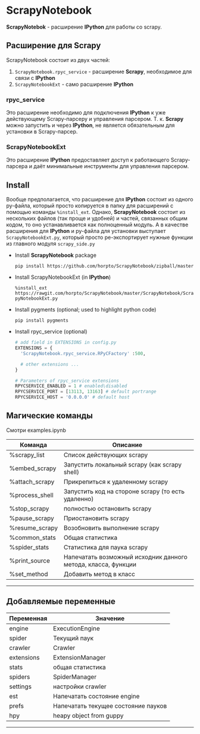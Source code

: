 
# ScrapyNotebook
  **ScrapyNotebok** - расширение **IPython** для работы со scrapy.

## Расширение для Scrapy
  ScrapyNotebook состоит из двух частей:
  1. `ScrapyNotebook.rpyc_service` - расширение **Scrapy**, необходимое для связи с **IPython**
  2. `ScrapyNotebookExt` - само расширение **IPython**


### rpyc_service
  Это расширение необходимо для подключения **IPython** к уже действующему Scrapy-парсеру и управления парсером. Т. к. **Scrapy** можно запустить и через **IPython**, не является обязательным для установки в Scrapy-парсер.


### ScrapyNotebookExt
  Это расширение **IPython** предоставляет доступ к работающего Scrapy-парсера и даёт минимальные инструменты для управления парсером.


## Install
  Вообще предполагается, что расширение для **IPython** состоит из одного py-файла, который просто копируется в папку для расширений с помощью команды `%install_ext`. Однако, **ScrapyNotebook** состоит из нескольких файлов (так проще и удобней) и частей, связанных общим кодом, то оно устанавливается как полноценный модуль. А в качестве расширения для **IPython** и py-файла для установки выступает `ScrapyNotebookExt.py`, который просто ре-экспортирует нужные функции из главного модуля `scrapy_side.py`

* Install **ScrapyNotebook** package

   `pip install https://github.com/horpto/ScrapyNotebook/zipball/master`

* Install ScrapyNotebookExt (in **IPython**)

   `%install_ext https://rawgit.com/horpto/ScrapyNotebook/master/ScrapyNotebook/ScrapyNotebookExt.py`

* Install pygments (optional; used to highlight python code)

  `pip install pygments`

* Install rpyc_service (optional)
  ```python
  # add field in EXTENSIONS in config.py
  EXTENSIONS = {
    'ScrapyNotebook.rpyc_service.RPyCFactory' :500,

    # other extensions ...
  }

  # Parameters of rpyc_service extensions
  RPYCSERVICE_ENABLED = 1 # enabled\disabled
  RPYCSERVICE_PORT = [13113, 13163] # default portrange
  RPYCSERVICE_HOST = '0.0.0.0' # default host
  ```

## Магические команды
Смотри examples.ipynb

|Команда       |Описание                                                     |
|--------------|-------------------------------------------------------------|
|%scrapy_list  |Список действующих scrapy                                    |
|%embed_scrapy |Запустить локальный scrapy (как scrapy shell)                |
|%attach_scrapy|Прикрепиться к удаленному scrapy                             |
|%process_shell|Запустить код на стороне scrapy (то есть удаленно)           |
|%stop_scrapy  |полностью остановить scrapy                                  |
|%pause_scrapy |Приостановить scrapy                                         |
|%resume_scrapy|Возобновить выполнение scrapy                                |
|%common_stats |Общая статистика                                             |
|%spider_stats |Статистика для паука scrapy                                  |
|%print_source |Напечатать возможный исходник данного метода, класса, функции|
|%set_method   |Добавить метод в класс                                       |
------------------------------------------------------------------------------

## Добавляемые переменные
|Переменная|Значение                           |
|----------|-----------------------------------|
|engine    |ExecutionEngine                    |
|spider    |Текущий паук                       |
|crawler   |Crawler                            |
|extensions|ExtensionManager                   |
|stats     |общая статистика                   |
|spiders   |SpiderManager                      |
|settings  |настройки crawler                  |
|est       |Напечатать состояние engine        |
|prefs     |Напечатать текущее состояние пауков|
|hpy       |heapy object from guppy            |
------------------------------------------------
